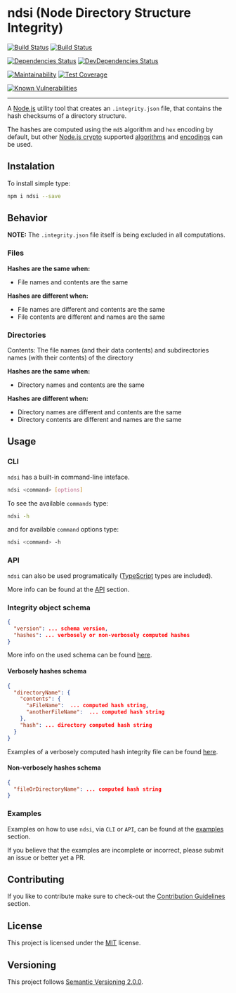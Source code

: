 # ndsi (Node Directory Structure Integrity)

[![Build Status](https://travis-ci.com/JimiC/node-directory-structure-integrity.svg?branch=master)](https://travis-ci.com/JimiC/node-directory-structure-integrity)
[![Build Status](https://ci.appveyor.com/api/projects/status/github/JimiC/node-directory-structure-integrity?branch=master&svg=true)](https://ci.appveyor.com/project/JimiC/node-directory-structure-integrity)

[![Dependencies Status](https://david-dm.org/jimic/node-directory-structure-integrity/status.svg)](https://david-dm.org/jimic/node-directory-structure-integrity)
[![DevDependencies Status](https://david-dm.org/jimic/node-directory-structure-integrity/dev-status.svg)](https://david-dm.org/jimic/node-directory-structure-integrity?type=dev)

[![Maintainability](https://api.codeclimate.com/v1/badges/80a63b3346eef535a228/maintainability)](https://codeclimate.com/github/JimiC/node-directory-structure-integrity/maintainability)
[![Test Coverage](https://api.codeclimate.com/v1/badges/80a63b3346eef535a228/test_coverage)](https://codeclimate.com/github/JimiC/node-directory-structure-integrity/test_coverage)

[![Known Vulnerabilities](https://snyk.io/test/github/jimic/node-directory-structure-integrity/badge.svg?targetFile=package.json)](https://snyk.io/test/github/jimic/node-directory-structure-integrity?targetFile=package.json)

---

A [Node.js](https://nodejs.org) utility tool that creates an `.integrity.json` file, that contains the hash checksums of a directory structure.

The hashes are computed using the `md5` algorithm and `hex` encoding by default, but other [Node.js crypto](https://nodejs.org/api/crypto.html) supported [algorithms](https://nodejs.org/api/crypto.html#crypto_crypto_gethashes) and [encodings](https://nodejs.org/api/crypto.html#crypto_hash_digest_encoding) can be used.

## Instalation

To install simple  type:

```sh
npm i ndsi --save
```

## Behavior

**NOTE:** The `.integrity.json` file itself is being excluded in all computations.

### Files

**Hashes are the same when:**

- File names and contents are the same

**Hashes are different when:**

- File names are different and contents are the same
- File contents are different and names are the same

### Directories

Contents: The file names (and their data contents) and subdirectories names (with their contents) of the directory

**Hashes are the same when:**

- Directory names and contents are the same

**Hashes are different when:**

- Directory names are different and contents are the same
- Directory contents are different and names are the same

## Usage

### CLI

`ndsi` has a built-in command-line inteface.

```sh
ndsi <command> [options]
```

To see the available `commands` type:

```sh
ndsi -h
```

and for available `command` options type:

```sh
ndsi <command> -h
```

### API

`ndsi` can also be used programatically ([TypeScript](https://www.typescriptlang.org/) types are included).

More info can be found at the [API](https://github.com/JimiC/node-directory-structure-integrity/blob/master/docs/api.md) section.

### Integrity object schema

```json
{
  "version": ... schema version,
  "hashes": ... verbosely or non-verbosely computed hashes
}
```

More info on the used schema can be found [here](https://github.com/JimiC/node-directory-structure-integrity/blob/master/src/schemas).

#### Verbosely hashes schema

```json
{
  "directoryName": {
    "contents": {
      "aFileName":  ... computed hash string,
      "anotherFileName":  ... computed hash string
    },
    "hash": ... directory computed hash string
  }
}
```

Examples of a verbosely computed hash integrity file can be found [here](https://github.com/JimiC/node-directory-structure-integrity/blob/master/test/fixtures).

#### Non-verbosely hashes schema

```json
{
  "fileOrDirectoryName": ... computed hash string
}
```

### Examples

Examples on how to use `ndsi`, via `CLI` or `API`, can be found at the [examples](https://github.com/JimiC/node-directory-structure-integrity/blob/master/docs/examples) section.

If you believe that the examples are incomplete or incorrect, please submit an issue or better yet a PR.

## Contributing

If you like to contribute make sure to check-out the [Contribution Guidelines](https://github.com/JimiC/node-directory-structure-integrity/blob/master/CONTRIBUTING.md) section.

## License

This project is licensed under the [MIT](https://github.com/JimiC/node-directory-structure-integrity/blob/master/LICENSE) license.

## Versioning

This project follows [Semantic Versioning 2.0.0](https://semver.org).
